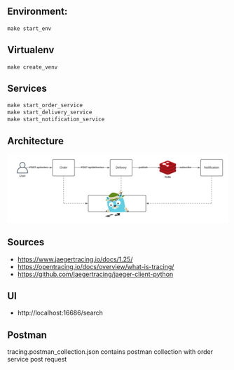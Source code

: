 ## Environment:
```
make start_env
```

## Virtualenv
```
make create_venv
```

## Services
```
make start_order_service
make start_delivery_service
make start_notification_service
```

## Architecture
![alt text][arch]

[arch]: ./tracing.png "Architecture"

## Sources
* https://www.jaegertracing.io/docs/1.25/
* https://opentracing.io/docs/overview/what-is-tracing/
* https://github.com/jaegertracing/jaeger-client-python

## UI
* http://localhost:16686/search

## Postman
tracing.postman_collection.json contains postman collection with order service post request